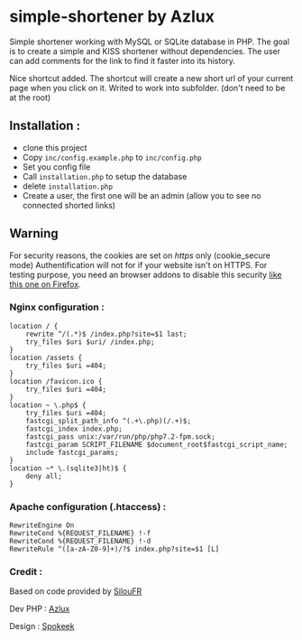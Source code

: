 # simple-shortener by Azlux

Simple shortener working with MySQL or SQLite database in PHP.
The goal is to create a simple and KISS shortener without dependencies.
The user can add comments for the link to find it faster into its history.


Nice shortcut added. The shortcut will create a new short url of your current page when you click on it.
Writed to work into subfolder. (don't need to be at the root)


## Installation :
- clone this project
- Copy `inc/config.example.php` to `inc/config.php`
- Set you config file
- Call `installation.php` to setup the database
- delete `installation.php`
- Create a user, the first one will be an admin (allow you to see no connected shorted links)

## Warning
For security reasons, the cookies are set on *https* only (cookie_secure mode)
Authentification will not for if your website isn't on HTTPS.
For testing purpose, you need an browser addons to disable this security [like this one on Firefox](https://addons.mozilla.org/en-US/firefox/addon/set-cookie-no-secure-httponly/).

### Nginx configuration :

```NGINX
location / {
    rewrite ^/(.*)$ /index.php?site=$1 last;
    try_files $uri $uri/ /index.php;
}
location /assets {
    try_files $uri =404;
}
location /favicon.ico {
    try_files $uri =404;
}
location ~ \.php$ {
    try_files $uri =404;
    fastcgi_split_path_info ^(.+\.php)(/.+)$;
    fastcgi_index index.php;
    fastcgi_pass unix:/var/run/php/php7.2-fpm.sock;
    fastcgi_param SCRIPT_FILENAME $document_root$fastcgi_script_name;
    include fastcgi_params;
}
location ~* \.(sqlite3|ht)$ {
    deny all;
}

```
### Apache configuration (.htaccess) :
```
RewriteEngine On
RewriteCond %{REQUEST_FILENAME} !-f
RewriteCond %{REQUEST_FILENAME} !-d
RewriteRule ^([a-zA-Z0-9]+)/?$ index.php?site=$1 [L] 
```

### Credit :
Based on code provided by [SilouFR](https://github.com/SilouFr)

Dev PHP : [Azlux](https://github.com/azlux)

Design  : [Spokeek](https://github.com/Spokeek)
